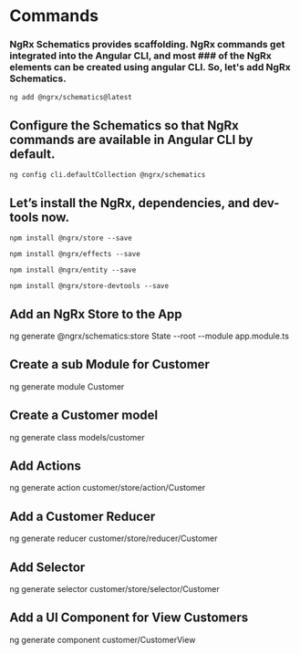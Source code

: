 # Commands
### NgRx Schematics provides scaffolding. NgRx commands get integrated into the Angular CLI, and most ### of the NgRx elements can be created using angular CLI. So, let's add NgRx Schematics.
```
ng add @ngrx/schematics@latest
```
## Configure the Schematics so that NgRx commands are available in Angular CLI by default.
```
ng config cli.defaultCollection @ngrx/schematics
```
## Let’s install the NgRx,  dependencies, and dev-tools now.
```
npm install @ngrx/store --save 
```
```
npm install @ngrx/effects --save 
```
```
npm install @ngrx/entity --save 
```
```
npm install @ngrx/store-devtools --save
```
## Add an NgRx Store to the App
ng generate @ngrx/schematics:store State --root --module app.module.ts
## Create a sub Module for Customer
ng generate module Customer
## Create a Customer model
ng generate class models/customer
## Add Actions
ng generate action customer/store/action/Customer
## Add a Customer Reducer
ng generate reducer customer/store/reducer/Customer
## Add Selector
ng generate selector customer/store/selector/Customer
## Add a UI Component for View Customers
ng generate component customer/CustomerView

